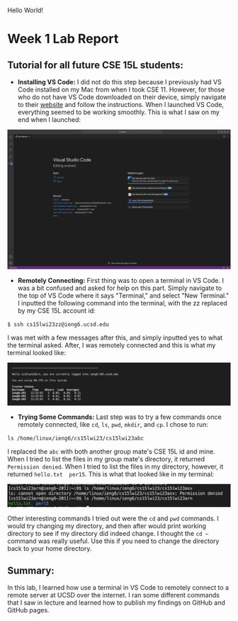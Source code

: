 Hello World!

# Week 1 Lab Report
## Tutorial for all future CSE 15L students:

- **Installing VS Code:** I did not do this step because I previously had VS Code installed on my Mac from when I took CSE 11. However, for those who do not have VS Code downloaded on their device, simply navigate to their [website](https://code.visualstudio.com/) and follow the instructions. When I launched VS Code, everything seemed to be working smoothly. This is what I saw on my end when I launched: 

![Image](https://github.com/igerth/cse15l-lab-reports/blob/main/Screenshot%202023-01-12%20at%2012.20.56%20PM.png?raw=true)

- **Remotely Connecting:** First thing was to open a terminal in VS Code. I was a bit confused and asked for help on this part. Simply navigate to the top of VS Code where it says "Terminal," and select "New Terminal." I inputted the following command into the terminal, with the zz replaced by my CSE 15L account id:
```
$ ssh cs15lwi23zz@ieng6.ucsd.edu
```
I was met with a few messages after this, and simply inputted yes to what the terminal asked. After, I was remotely connected and this is what my terminal looked like:

![Image](https://github.com/igerth/cse15l-lab-reports/blob/main/Screenshot%202023-01-12%20at%2012.31.19%20PM.png?raw=true)

- **Trying Some Commands:** Last step was to try a few commands once remotely connected, like `cd`, `ls`, `pwd`, `mkdir`, and `cp`. I chose to run:

```
ls /home/linux/ieng6/cs15lwi23/cs15lwi23abc
```
I replaced the `abc` with both another group mate's CSE 15L id and mine. When I tried to list the files in my group mate's directory, it returned `Permission denied`. When I tried to list the files in my directory, however, it returned `hello.txt  per15`. This is what that looked like in my terminal:

![Image](https://github.com/igerth/cse15l-lab-reports/blob/main/Screenshot%202023-01-12%20at%2012.40.11%20PM.png?raw=true)

Other interesting commands I tried out were the `cd` and `pwd` commands. I would try changing my directory, and then after would print working directory to see if my directory did indeed change. I thought the `cd ~` command was really useful. Use this if you need to change the directory back to your home directory. 

## Summary:
In this lab, I learned how use a terminal in VS Code to remotely connect to a remote server at UCSD over the internet. I ran some different commands that I saw in lecture and learned how to publish my findings on GitHub and GitHub pages. 
